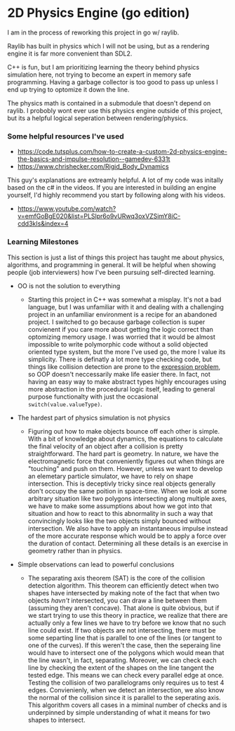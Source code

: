 # 2D Physics Engine (go edition)

I am in the process of reworking this project in go w/ raylib.

Raylib has built in physics which I will not be using, but as a rendering engine it is far more convenient than SDL2.

C++ is fun, but I am prioritizing learning the theory behind physics simulation here, not trying to become an expert in memory safe programming. Having a garbage collector is too good to pass up unless I end up trying to optomize it down the line.

The physics math is contained in a submodule that doesn't depend on raylib. I probobly wont ever use this physics engine outside of this project, but its a helpful logical seperation between rendering/physics.

### Some helpful resources I've used
- <https://code.tutsplus.com/how-to-create-a-custom-2d-physics-engine-the-basics-and-impulse-resolution--gamedev-6331t>
- <https://www.chrishecker.com/Rigid_Body_Dynamics>

This guy's explanations are extreamly helpful. A lot of my code was initally based on the c# in the videos. If you are interested in building an engine yourself, I'd highly recommend you start by following along with his videos.
- <https://www.youtube.com/watch?v=emfGoBgE020&list=PLSlpr6o9vURwq3oxVZSimY8iC-cdd3kIs&index=4>

### Learning Milestones
This section is just a list of things this project has taught me about physics, algorithms, and programming in general. It will be helpful when showing people (job interviewers) how I've been pursuing self-directed learning.

- OO is not the solution to everything
    - Starting this project in C++ was somewhat a misplay. It's not a bad language, but I was unfamiliar with it and dealing with a challenging project in an unfamiliar environment is a recipe for an abandoned project. I switched to go because garbage collection is super convienent if you care more about getting the logic correct than optomizing memory usage. I was worried that it would be almost impossible to write polymorphic code without a solid objected oriented type system, but the more I've used go, the more I value its simplicity. There is definatly a lot more type checking code, but things like collision detection are prone to the [expression problem](https://en.wikipedia.org/wiki/Expression_problem), so OOP doesn't neccessarily make life easier there. In fact, not having an easy way to make abstract types highly encourages using more abstraction in the procedural logic itself, leading to general purpose functionalty with just the occasional ```switch(value.valueType)```.

- The hardest part of physics simulation is not physics
    - Figuring out how to make objects bounce off each other is simple. With a bit of knowledge about dynamics, the equations to calculate the final velocity of an object after a collision is pretty straightforward. The hard part is geometry. In nature, we have the electromagnetic force that conveniently figures out when things are "touching" and push on them. However, unless we want to develop an elemetary particle simulator, we have to rely on shape intersection. This is deceptivly tricky since real objects generally don't occupy the same poition in space-time. When we look at some arbitrary situation like two polygons intersecting along multiple axes, we have to make some assumptions about how we got into that situation and how to react to this abnormality in such a way that convincingly looks like the two objects simply bounced without intersection. We also have to apply an instantaneous impulse instead of the more accurate response which would be to apply a force over the duration of contact. Determining all these details is an exercise in geometry rather than in physics.

- Simple observations can lead to powerful conclusions
    - The separating axis theorem (SAT) is the core of the collision detection algorithm. This theorem can efficiently detect when two shapes have intersected by making note of the fact that when two objects _havn't_ intersected, you can draw a line between them (assuming they aren't concave). That alone is quite obvious, but if we start trying to use this theory in practice, we realize that there are actually only a few lines we have to try before we know that no such line could exist. If two objects are not intersecting, there must be some separting line that is parallel to one of the lines (or tangent to one of the curves). If this weren't the case, then the seperaing line would have to intersect one of the polygons which would mean that the line wasn't, in fact, separating. Moreover, we can check each line by checking the extent of the shapes on the line tangent the tested edge. This means we can check every parallel edge at once. Testing the collision of two parallelograms only requires us to test 4 edges. Convienienly, when we detect an intersection, we also know the normal of the collision since it is parallel to the seperating axis. This algorithm covers all cases in a miminal number of checks and is underpinned by simple understanding of what it means for two shapes to intersect.